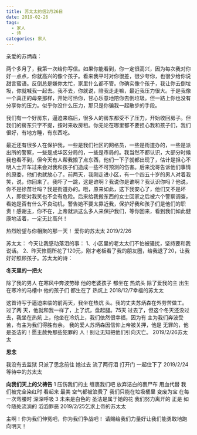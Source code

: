 ```yaml
---
title: 苏太太的信2月26日
date: 2019-02-26
tags:
  - 家人
  - 诗
categories: 家人
---
```


亲爱的苏炳森：

两个多月了，我第一次给你写信。如果你能看到，你一定很高兴，因为每次我对你好一点点，你就高兴的像个孩子。看来我平时对你很差，很少夸你，也很少给你说甜言蜜语。反倒总是嫌你太忙，家里什么都不管。你确实像个孩子，我让你去倒垃圾，你就喊我一起去。我不去，你就说，陪我走走嘛，最近我压力很大。于是我像一个真正的母亲那样，开始可怜你，甘心乐意地陪你去倒垃圾。但一路上你也没有分享你的压力。似乎你没什么压力，那只是你骗我一起散步的手段。

我们有一个好房东，逼迫来临后，很多人的房东都受不了压力，开始收回房子。但我们的房东只字不提，按时来收房租。你无论在哪里都不要担心我和孩子们，我们很好，有地方睡，有东西吃。

最近还有很多人在保护我，一些是我们社区的网格员，一些是街道办的，一些是派出所的警察，一些是成华区分局的，一些是市局的。我当然不都认识，大部分时候我也看不到，但今天有人帮我搬了点东西，他们一下子就都出现了，估计是担心不明人士开车过来会对我和孩子们造成一些不可预测的伤害。后来沈哥告诉他们事情的原委，他们也就放心了。前两天，我刚走进小区，有一个四五十岁的男人对着我笑，说，你回来了。我吓了一跳，这是谁啊？我说你是谁啊？我认识你吗？他说，你不是徐苗壮吗？我是街道办的。哦，原来如此，这下我安心了，他们又不是坏人，即使对我笑也不会有危险。后来给我搬东西的女士回家之后被六个警察调查，看她是否有什么不良动机，警告她不要太靠近我，保护好我和孩子们是他们的职责！感谢主，你不在，上帝就派这么多人来保护我们，等你回来，看到我们如此健康地活着，一定无比高兴！

热烈盼望与你相聚的那一天！
爱你的苏太太
2019/2/26

苏太太：
今天让我感动落泪的事：
1、小区里的老太太们不怕被骚扰，坚持要和我说话。
2、昨天修厕所花了120元，刚才老板看了我的朋友圈，给我退了20，让我好好照顾孩子。
​
苏太太的诗：

**冬天里的一把火**

除了我的男人
在寒风中奔波劳碌
他的老婆孩子
都坐在
热炕头
除了爱我的主
出生在寒冷的马槽中
他的孩子们
都生在了
热炕上
2018/12/7幸福的苏太太

这首诗写于逼迫来临的前两天，我坐在热炕
头。我的丈夫苏炳森在外劳苦做工。过了两
天，他就和我一样了，上了炕，盘起腿。75天
过去了，但这个冬天还没过去，我坐在热炕
上，他坐在冷炕上，我们依然很幸福，因为有
主为我们奔波受苦，有主为我们得胜有余。
我的爱人苏炳森因信仰上帝被关押，他是
无罪的，他是圣洁的！愿主赦免那些犯罪的
人！别让无知把他们引向灭亡。
2019/2/26苏太太

**思念**

我没有去监狱
只派了思念前往
她过去
流了两行泪
打开门
一起住下了
2019/2/24等待中的苏太太

**向我们天上的父祷告**
1
压伤我们的主
缠裹我们吧
放弃洁白的裹尸布
用血代替
我们被完全染红时
看起来
最美
空气都被浪费了
我们只能在垃圾桶里
变废为宝
在每一次弯腰时
深深呼吸
3
未来是白色的
圣洁是属于她的花
我们努力离开的
正是
如今随处流淌的
滔滔罪恶
2019/2/25乞求上帝的苏太太

主啊！你为我们伸冤吧，你为我们争战吧！
请赐给我们力量好让我们能勇敢地跑向明天！
​
​


​
